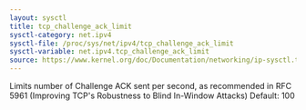 ```yaml
---
layout: sysctl
title: tcp_challenge_ack_limit
sysctl-category: net.ipv4
sysctl-file: /proc/sys/net/ipv4/tcp_challenge_ack_limit
sysctl-variable: net.ipv4.tcp_challenge_ack_limit
source: https://www.kernel.org/doc/Documentation/networking/ip-sysctl.txt
---
```

Limits number of Challenge ACK sent per second, as recommended
in RFC 5961 (Improving TCP's Robustness to Blind In-Window Attacks)
Default: 100

